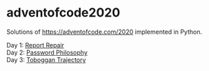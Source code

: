 # adventofcode2020
Solutions of https://adventofcode.com/2020 implemented in Python.

Day 1: [Report Repair](https://github.com/lukasrieger-dev/adventofcode2020/blob/main/01-aoc-2020/day1.py) <br>
Day 2: [Password Philosophy](https://github.com/lukasrieger-dev/adventofcode2020/blob/main/02-aoc-2020/day2.py)<br>
Day 3: [Toboggan Trajectory](https://github.com/lukasrieger-dev/adventofcode2020/blob/main/03-aoc-2020/day3.py)<br>
